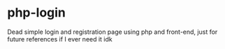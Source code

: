 # php-login
Dead simple login and registration page using php and front-end, just for future references if I ever need it idk
